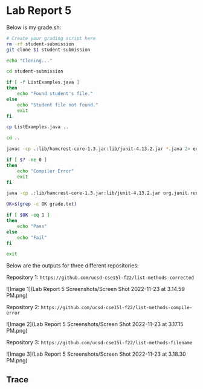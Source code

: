 # Lab Report 5
Below is my grade.sh:

```bash
# Create your grading script here
rm -rf student-submission
git clone $1 student-submission

echo "Cloning..."

cd student-submission

if [ -f ListExamples.java ]
then
    echo "Found student's file."
else
    echo "Student file not found."
    exit
fi

cp ListExamples.java ..

cd ..

javac -cp .:lib/hamcrest-core-1.3.jar:lib/junit-4.13.2.jar *.java 2> err.txt

if [ $? -ne 0 ]
then
    echo "Compiler Error"
    exit
fi

java -cp .:lib/hamcrest-core-1.3.jar:lib/junit-4.13.2.jar org.junit.runner.JUnitCore TestListExamples > grade.txt

OK=$(grep -c OK grade.txt)

if [ $OK -eq 1 ]
then
    echo "Pass"
else
    echo "Fail"
fi

exit
```

Below are the outputs for three different repositories:

Repository 1: `https://github.com/ucsd-cse15l-f22/list-methods-corrected`

![Image 1](Lab Report 5 Screenshots/Screen Shot 2022-11-23 at 3.14.59 PM.png)

Repository 2: `https://github.com/ucsd-cse15l-f22/list-methods-compile-error`

![Image 2](Lab Report 5 Screenshots/Screen Shot 2022-11-23 at 3.17.15 PM.png)

Repository 3: `https://github.com/ucsd-cse15l-f22/list-methods-filename`

![Image 3](Lab Report 5 Screenshots/Screen Shot 2022-11-23 at 3.18.30 PM.png)

## Trace

